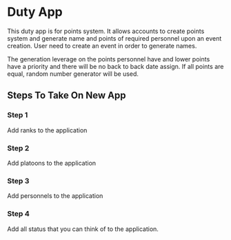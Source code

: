 # Duty App

This duty app is for points system.
It allows accounts to create points system and generate name and points of required personnel upon an event creation.
User need to create an event in order to generate names.

The generation leverage on the points personnel have and lower points have a priority and there will be no back to back date assign.
If all points are equal, random number generator will be used.

## Steps To Take On New App

### Step 1

Add ranks to the application

### Step 2

Add platoons to the application

### Step 3

Add personnels to the application

### Step 4

Add all status that you can think of to the application.
